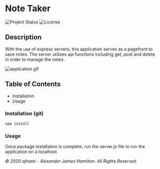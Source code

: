 # Note Taker

![Project Status](https://img.shields.io/badge/status-ready-green)
![License](https://img.shields.io/badge/License-mit-blue)

## Description
With the use of express servers, this application serves as a pagefront to save notes. The server utilizes api functions including get, post and delete in order to manage the notes.

![application gif](https://github.com/ajhami/note_taker/public/assets/images/notetaker.gif)


## Table of Contents
- Installation
- Usage

### Installation (git)
```git
npm install
```
### Usage
Once package installation is complete, run the server.js file to run the application on a localhost.



*© 2020 ajhami - Alexander James Hamilton. All Rights Reserved.*
